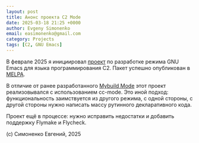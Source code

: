 ```yaml
---
layout: post
title: Анонс проекта C2 Mode
date: 2025-03-18 21:25 +0000
author: Evgeny Simonenko
email: easimonenko@gmail.com
category: Projects
tags: [C2, GNU Emacs]
---
```


В феврале 2025 я инициировал [проект](/projects/c2-mode) по разработке режима GNU Emacs для языка программирования C2. Пакет успешно опубликован в [MELPA](https://melpa.org/#/c2-mode).

В отличие от ранее разработанного [Mybuild Mode](/projects/mybuild-mode) этот проект реализовывался с использованием cc-mode. Это иной подход: функциональность заимствуется из другого режима, с одной стороны, с другой стороны нужно написать массу рутинного декларативного кода.

Проект ещё в процессе: нужно исправить недостатки и добавить поддержку Flymake и Flycheck.

<!-- end-of-lead -->

(c) Симоненко Евгений, 2025
